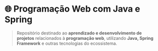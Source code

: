 # 🌐 Programação Web com Java e Spring

> Repositório destinado ao **aprendizado e desenvolvimento de projetos** relacionados à **programação web**, utilizando **Java, Spring Framework** e outras tecnologias do ecossistema.


  
